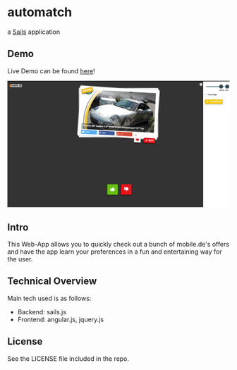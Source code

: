 # automatch

a [Sails](http://sailsjs.org) application

## Demo

Live Demo can be found [here](http://cloud.tombeckmann.de)!

![demo](https://raw.githubusercontent.com/HPI-Hackathon/automatch/master/bla.png "Demo")

## Intro

This Web-App allows you to quickly check out a bunch of mobile.de's offers and have the app learn your preferences in a fun and entertaining way for the user.

## Technical Overview

Main tech used is as follows:

* Backend: sails.js
* Frontend: angular.js, jquery.js

## License

See the LICENSE file included in the repo.


